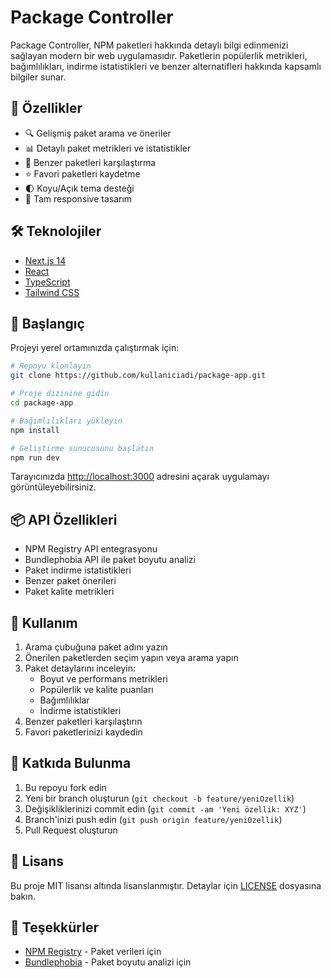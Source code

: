 # Package Controller

Package Controller, NPM paketleri hakkında detaylı bilgi edinmenizi sağlayan modern bir web uygulamasıdır. Paketlerin popülerlik metrikleri, bağımlılıkları, indirme istatistikleri ve benzer alternatifleri hakkında kapsamlı bilgiler sunar.

## 🚀 Özellikler

- 🔍 Gelişmiş paket arama ve öneriler
- 📊 Detaylı paket metrikleri ve istatistikler
- 💫 Benzer paketleri karşılaştırma
- ⭐ Favori paketleri kaydetme
- 🌓 Koyu/Açık tema desteği
- 📱 Tam responsive tasarım

## 🛠️ Teknolojiler

- [Next.js 14](https://nextjs.org/)
- [React](https://reactjs.org/)
- [TypeScript](https://www.typescriptlang.org/)
- [Tailwind CSS](https://tailwindcss.com/)

## 🚦 Başlangıç

Projeyi yerel ortamınızda çalıştırmak için:

```bash
# Repoyu klonlayın
git clone https://github.com/kullaniciadi/package-app.git

# Proje dizinine gidin
cd package-app

# Bağımlılıkları yükleyin
npm install

# Geliştirme sunucusunu başlatın
npm run dev
```

Tarayıcınızda [http://localhost:3000](http://localhost:3000) adresini açarak uygulamayı görüntüleyebilirsiniz.

## 📦 API Özellikleri

- NPM Registry API entegrasyonu
- Bundlephobia API ile paket boyutu analizi
- Paket indirme istatistikleri
- Benzer paket önerileri
- Paket kalite metrikleri

## 🎯 Kullanım

1. Arama çubuğuna paket adını yazın
2. Önerilen paketlerden seçim yapın veya arama yapın
3. Paket detaylarını inceleyin:
   - Boyut ve performans metrikleri
   - Popülerlik ve kalite puanları
   - Bağımlılıklar
   - İndirme istatistikleri
4. Benzer paketleri karşılaştırın
5. Favori paketlerinizi kaydedin

## 🤝 Katkıda Bulunma

1. Bu repoyu fork edin
2. Yeni bir branch oluşturun (`git checkout -b feature/yeniOzellik`)
3. Değişikliklerinizi commit edin (`git commit -am 'Yeni özellik: XYZ'`)
4. Branch'inizi push edin (`git push origin feature/yeniOzellik`)
5. Pull Request oluşturun

## 📝 Lisans

Bu proje MIT lisansı altında lisanslanmıştır. Detaylar için [LICENSE](LICENSE) dosyasına bakın.

## 🙏 Teşekkürler

- [NPM Registry](https://www.npmjs.com/) - Paket verileri için
- [Bundlephobia](https://bundlephobia.com/) - Paket boyutu analizi için

